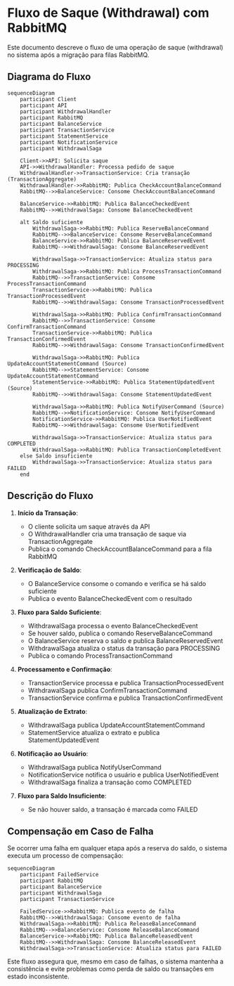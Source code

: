 # Fluxo de Saque (Withdrawal) com RabbitMQ

Este documento descreve o fluxo de uma operação de saque (withdrawal) no sistema após a migração para filas RabbitMQ.

## Diagrama do Fluxo

```mermaid
sequenceDiagram
    participant Client
    participant API
    participant WithdrawalHandler
    participant RabbitMQ
    participant BalanceService
    participant TransactionService
    participant StatementService
    participant NotificationService
    participant WithdrawalSaga

    Client->>API: Solicita saque
    API->>WithdrawalHandler: Processa pedido de saque
    WithdrawalHandler->>TransactionService: Cria transação (TransactionAggregate)
    WithdrawalHandler->>RabbitMQ: Publica CheckAccountBalanceCommand
    RabbitMQ-->>BalanceService: Consome CheckAccountBalanceCommand

    BalanceService->>RabbitMQ: Publica BalanceCheckedEvent
    RabbitMQ-->>WithdrawalSaga: Consome BalanceCheckedEvent

    alt Saldo suficiente
        WithdrawalSaga->>RabbitMQ: Publica ReserveBalanceCommand
        RabbitMQ-->>BalanceService: Consome ReserveBalanceCommand
        BalanceService->>RabbitMQ: Publica BalanceReservedEvent
        RabbitMQ-->>WithdrawalSaga: Consome BalanceReservedEvent

        WithdrawalSaga->>TransactionService: Atualiza status para PROCESSING
        WithdrawalSaga->>RabbitMQ: Publica ProcessTransactionCommand
        RabbitMQ-->>TransactionService: Consome ProcessTransactionCommand
        TransactionService->>RabbitMQ: Publica TransactionProcessedEvent
        RabbitMQ-->>WithdrawalSaga: Consome TransactionProcessedEvent

        WithdrawalSaga->>RabbitMQ: Publica ConfirmTransactionCommand
        RabbitMQ-->>TransactionService: Consome ConfirmTransactionCommand
        TransactionService->>RabbitMQ: Publica TransactionConfirmedEvent
        RabbitMQ-->>WithdrawalSaga: Consome TransactionConfirmedEvent

        WithdrawalSaga->>RabbitMQ: Publica UpdateAccountStatementCommand (Source)
        RabbitMQ-->>StatementService: Consome UpdateAccountStatementCommand
        StatementService->>RabbitMQ: Publica StatementUpdatedEvent (Source)
        RabbitMQ-->>WithdrawalSaga: Consome StatementUpdatedEvent

        WithdrawalSaga->>RabbitMQ: Publica NotifyUserCommand (Source)
        RabbitMQ-->>NotificationService: Consome NotifyUserCommand
        NotificationService->>RabbitMQ: Publica UserNotifiedEvent
        RabbitMQ-->>WithdrawalSaga: Consome UserNotifiedEvent

        WithdrawalSaga->>TransactionService: Atualiza status para COMPLETED
        WithdrawalSaga->>RabbitMQ: Publica TransactionCompletedEvent
    else Saldo insuficiente
        WithdrawalSaga->>TransactionService: Atualiza status para FAILED
    end
```

## Descrição do Fluxo

1. **Início da Transação**:

   - O cliente solicita um saque através da API
   - O WithdrawalHandler cria uma transação de saque via TransactionAggregate
   - Publica o comando CheckAccountBalanceCommand para a fila RabbitMQ

2. **Verificação de Saldo**:

   - O BalanceService consome o comando e verifica se há saldo suficiente
   - Publica o evento BalanceCheckedEvent com o resultado

3. **Fluxo para Saldo Suficiente**:

   - WithdrawalSaga processa o evento BalanceCheckedEvent
   - Se houver saldo, publica o comando ReserveBalanceCommand
   - O BalanceService reserva o saldo e publica BalanceReservedEvent
   - WithdrawalSaga atualiza o status da transação para PROCESSING
   - Publica o comando ProcessTransactionCommand

4. **Processamento e Confirmação**:

   - TransactionService processa e publica TransactionProcessedEvent
   - WithdrawalSaga publica ConfirmTransactionCommand
   - TransactionService confirma e publica TransactionConfirmedEvent

5. **Atualização de Extrato**:

   - WithdrawalSaga publica UpdateAccountStatementCommand
   - StatementService atualiza o extrato e publica StatementUpdatedEvent

6. **Notificação ao Usuário**:

   - WithdrawalSaga publica NotifyUserCommand
   - NotificationService notifica o usuário e publica UserNotifiedEvent
   - WithdrawalSaga finaliza a transação como COMPLETED

7. **Fluxo para Saldo Insuficiente**:
   - Se não houver saldo, a transação é marcada como FAILED

## Compensação em Caso de Falha

Se ocorrer uma falha em qualquer etapa após a reserva do saldo, o sistema executa um processo de compensação:

```mermaid
sequenceDiagram
    participant FailedService
    participant RabbitMQ
    participant BalanceService
    participant WithdrawalSaga
    participant TransactionService

    FailedService->>RabbitMQ: Publica evento de falha
    RabbitMQ-->>WithdrawalSaga: Consome evento de falha
    WithdrawalSaga->>RabbitMQ: Publica ReleaseBalanceCommand
    RabbitMQ-->>BalanceService: Consome ReleaseBalanceCommand
    BalanceService->>RabbitMQ: Publica BalanceReleasedEvent
    RabbitMQ-->>WithdrawalSaga: Consome BalanceReleasedEvent
    WithdrawalSaga->>TransactionService: Atualiza status para FAILED
```

Este fluxo assegura que, mesmo em caso de falhas, o sistema mantenha a consistência e evite problemas como perda de saldo ou transações em estado inconsistente.
